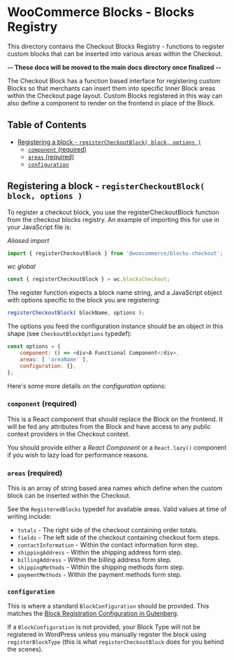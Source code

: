 # WooCommerce Blocks - Blocks Registry <!-- omit in toc -->

This directory contains the Checkout Blocks Registry - functions to register custom blocks that can be inserted into various areas within the Checkout.

**-- These docs will be moved to the main docs directory once finalized --**

The Checkout Block has a function based interface for registering custom Blocks so that merchants can insert them into specific Inner Block areas within the Checkout page layout. Custom Blocks registered in this way can also define a component to render on the frontend in place of the Block.

## Table of Contents <!-- omit in toc -->

- [Registering a block - `registerCheckoutBlock( block, options )`](#registering-a-block---registercheckoutblock-block-options-)
  - [`component` (required)](#component-required)
  - [`areas` (required)](#areas-required)
  - [`configuration`](#configuration)

## Registering a block - `registerCheckoutBlock( block, options )`

To register a checkout block, you use the registerCheckoutBlock function from the checkout blocks registry. An example of importing this for use in your JavaScript file is:

_Aliased import_

```js
import { registerCheckoutBlock } from '@woocommerce/blocks-checkout';
```

_wc global_

```js
const { registerCheckoutBlock } = wc.blocksCheckout;
```

The register function expects a block name string, and a JavaScript object with options specific to the block you are registering:

```js
registerCheckoutBlock( blockName, options );
```

The options you feed the configuration instance should be an object in this shape (see `CheckoutBlockOptions` typedef):

```js
const options = {
	component: () => <div>A Functional Component</div>,
	areas: [ 'areaName' ],
	configuration: {},
};
```

Here's some more details on the _configuration_ options:

### `component` (required)

This is a React component that should replace the Block on the frontend. It will be fed any attributes from the Block and have access to any public context providers in the Checkout context.

You should provide either a _React Component_ or a `React.lazy()` component if you wish to lazy load for performance reasons.

### `areas` (required)

This is an array of string based area names which define when the custom block can be inserted within the Checkout.

See the `RegisteredBlocks` typedef for available areas. Valid values at time of writing include:

-   `totals` - The right side of the checkout containing order totals.
-   `fields` - The left side of the checkout containing checkout form steps.
-   `contactInformation` - Within the contact information form step.
-   `shippingAddress` - Within the shipping address form step.
-   `billingAddress` - Within the billing address form step.
-   `shippingMethods` - Within the shipping methods form step.
-   `paymentMethods` - Within the payment methods form step.

### `configuration`

This is where a standard `BlockConfiguration` should be provided. This matches the [Block Registration Configuration in Gutenberg](https://developer.wordpress.org/block-editor/reference-guides/block-api/block-registration/).

If a `BlockConfiguration` is not provided, your Block Type will not be registered in WordPress unless you manually register the block using `registerBlockType` (this is what `registerCheckoutBlock` does for you behind the scenes).

